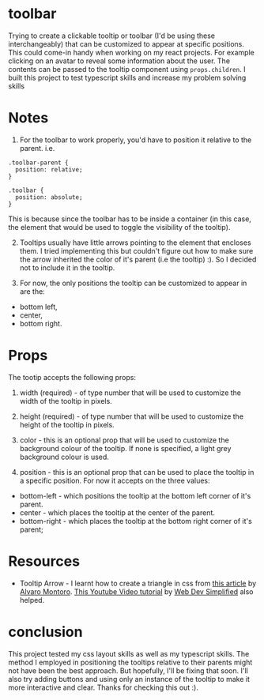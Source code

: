 # toolbar

Trying to create a clickable tooltip or toolbar (I'd be using these interchangeably) that can be customized to appear at specific positions. This could come-in handy when working on my react projects. For example
clicking on an avatar to reveal some information about the user. The contents can be passed to the tooltip component using `props.children`.
I built this project to test typescript skills and increase my problem solving skills

# Notes

1. For the toolbar to work properly, you'd have to position it relative to the parent. i.e.

```
.toolbar-parent {
  position: relative;
}

.toolbar {
  position: absolute;
}

```

This is because since the toolbar has to be inside a container (in this case, the element that would be used to toggle the visibility of the tooltip).

2. Tooltips usually have little arrows pointing to the element that encloses them. I tried implementing this but couldn't figure out how to make sure the arrow inherited the color of it's parent (i.e the tooltip) :). So I decided not to include it in the tooltip.

3. For now, the only positions the tooltip can be customized to
   appear in are the:

- bottom left,
- center,
- bottom right.

# Props

The tootip accepts the following props:

1. width (required) - of type number that will be used to customize the width of the tooltip in pixels.

2. height (required) - of type number that will be used to customize the height of the tooltip in pixels.

3. color - this is an optional prop that will be used to customize the background colour of the tooltip. If none is specified, a light grey background colour is used.

4. position - this is an optional prop that can be used to place the tooltip in a specific position. For now it accepts on the three values:

- bottom-left - which positions the tooltip at the bottom left corner of it's parent.
- center - which places the tooltip at the center of the parent.
- bottom-right - which places the tooltip at the bottom right corner of it's parent;

# Resources

- Tooltip Arrow - I learnt how to create a triangle in css from [this article](https://alvaromontoro.com/blog/67970/drawing-a-triangle-with-css) by [Alvaro Montoro](https://alvaromontoro.com/blog/67970/drawing-a-triangle-with-css). [This Youtube Video tutorial](https://youtu.be/ujlpzTyJp-M) by [Web Dev Simplified](https://www.youtube.com/c/WebDevSimplified) also helped.

# conclusion

This project tested my css layout skills as well as my typescript skills. The method I employed in positioning
the tooltips relative to their parents might not have been the best approach. But hopefully, I'll be fixing that soon. I'll also try adding buttons and using only an instance of the tooltip to make it more interactive and clear.
Thanks for checking this out :).
